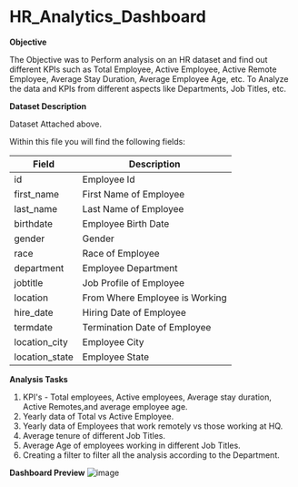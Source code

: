 # HR_Analytics_Dashboard

**Objective**

The Objective was to Perform analysis on an HR dataset and find out different KPIs such as Total Employee, Active Employee, Active Remote Employee, Average Stay Duration, Average Employee Age, etc.
To Analyze the data and KPIs from different aspects like Departments, Job Titles, etc. 

**Dataset Description**

Dataset Attached above.

Within this file you will find the following fields:

| Field         | Description |
| ------------- | ------------- |
| id      | Employee Id |
| first_name    | First Name of Employee |
| last_name   | Last Name of Employee |
| birthdate | Employee Birth Date |
| gender   | Gender |
| race | Race of Employee  |
| department      | Employee Department |
| jobtitle         | Job Profile of Employee |
| location          | From Where Employee is Working |
| hire_date       | Hiring Date of Employee |
| termdate        | Termination Date of Employee |
| location_city   | Employee City  |
| location_state | Employee State |


**Analysis Tasks**

1. KPI's - Total employees, Active employees, Average stay duration, Active Remotes,and average employee age.
2. Yearly data of Total vs Active Employee.
3. Yearly data of Employees that work remotely vs those working at HQ.
4. Average tenure of different Job Titles.
5. Average Age of employees working in different Job Titles.
6. Creating a filter to filter all the analysis according to the Department.
       

**Dashboard Preview**
![image](https://user-images.githubusercontent.com/108783182/187420814-84f16d4b-0884-4ab9-8266-4926d780de12.png)
